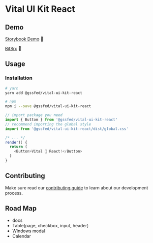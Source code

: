 # Vital UI Kit React

## Demo
[Storybook Demo](http://react.vitaluikit.com/) 👯

 [BitSrc](https://bitsrc.io/gssfed/vital-ui-kit-react) 💃

## Usage

### Installation
```bash
# yarn
yarn add @gssfed/vital-ui-kit-react

# npm
npm i --save @gssfed/vital-ui-kit-react
```

```js
// import package you need
import { Button } from '@gssfed/vital-ui-kit-react'
// recommend importing the global style
import from '@gssfed/vital-ui-kit-react/dist/global.css'

/* ... */
render() {
  return (
    <Button>Vital 💜 React!</Button>
  )
}
````


## Contributing

Make sure read our [contributing guide](CONTRIBUTING.md) to learn about our development process.

## Road Map

- docs
- Table(page, checkbox, input, header)
- Windows modal
- Calendar
